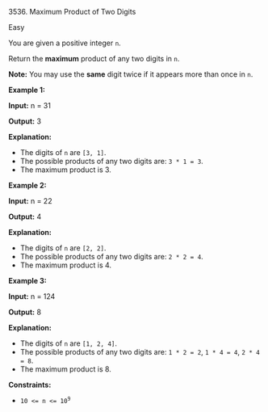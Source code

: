 3536\. Maximum Product of Two Digits

Easy

You are given a positive integer `n`.

Return the **maximum** product of any two digits in `n`.

**Note:** You may use the **same** digit twice if it appears more than once in `n`.

**Example 1:**

**Input:** n = 31

**Output:** 3

**Explanation:**

*   The digits of `n` are `[3, 1]`.
*   The possible products of any two digits are: `3 * 1 = 3`.
*   The maximum product is 3.

**Example 2:**

**Input:** n = 22

**Output:** 4

**Explanation:**

*   The digits of `n` are `[2, 2]`.
*   The possible products of any two digits are: `2 * 2 = 4`.
*   The maximum product is 4.

**Example 3:**

**Input:** n = 124

**Output:** 8

**Explanation:**

*   The digits of `n` are `[1, 2, 4]`.
*   The possible products of any two digits are: `1 * 2 = 2`, `1 * 4 = 4`, `2 * 4 = 8`.
*   The maximum product is 8.

**Constraints:**

*   <code>10 <= n <= 10<sup>9</sup></code>
